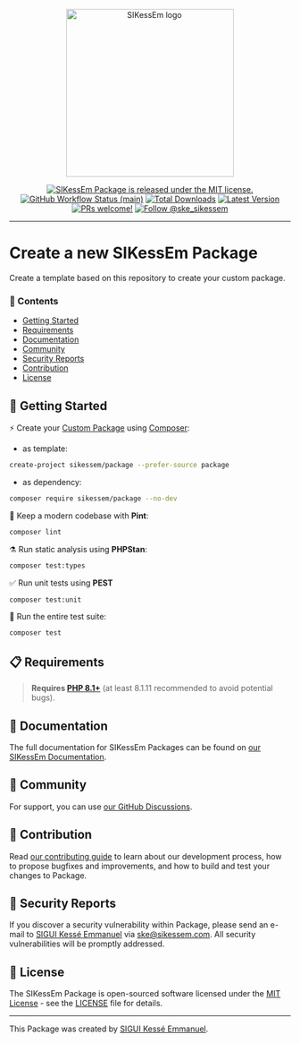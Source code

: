 <div align="center">
    <p><a href="https://sikessem.com/" title="SIKessEm"><img src="https://github.com/sikessem/static/blob/main/logo.svg" alt="SIKessEm logo" height="300"/></a></p>
    <p>
        <a href="https://github.com/sikessem/package/blob/HEAD/LICENSE"><img src="https://img.shields.io/badge/license-MIT-blue.svg" alt="SIKessEm Package is released under the MIT license."/></a>
        <a href="https://github.com/sikessem/package/actions"><img alt="GitHub Workflow Status (main)" src="https://img.shields.io/github/workflow/status/sikessem/package/Tests/main"/></a>
        <a href="https://packagist.org/package/sikessem/package"><img alt="Total Downloads" src="https://img.shields.io/packagist/dt/sikessem/package"/></a>
        <a href="https://packagist.org/package/sikessem/package"><img alt="Latest Version" src="https://img.shields.io/packagist/v/sikessem/package"/></a>
        <a href="https://sikessem.github.io/package/contributing"><img src="https://img.shields.io/badge/PRs-welcome-brightgreen.svg" alt="PRs welcome!"/></a>
        <a href="https://twitter.com/intent/follow?screen_name=ske_sikessem"><img src="https://img.shields.io/twitter/follow/ske_sikessem.svg?label=Follow%20@ske_sikessem" alt="Follow @ske_sikessem"/></a>
    </p>
</div>

***

# Create a new SIKessEm Package

Create a template based on this repository to create your custom package.

### 🔖 Contents

- [Getting Started](#-getting-started)
- [Requirements](#-requirements)
- [Documentation](#-documentation)
- [Community](#-community)
- [Security Reports](#-security-reports)
- [Contribution](#-contribution)
- [License](#-license)

## 🎉 Getting Started

⚡️ Create your [Custom Package](https://github.com/sikessem/package) using [Composer](https://getcomposer.org/):

- as template:
```bash
create-project sikessem/package --prefer-source package
```
- as dependency:
```bash
composer require sikessem/package --no-dev
```

🧹 Keep a modern codebase with **Pint**:
```bash
composer lint
```

⚗️ Run static analysis using **PHPStan**:
```bash
composer test:types
```

✅ Run unit tests using **PEST**
```bash
composer test:unit
```

🚀 Run the entire test suite:
```bash
composer test
```

## 📋 Requirements

> **Requires [PHP 8.1+](https://php.net/releases/)** (at least 8.1.11 recommended to avoid potential bugs).

## 📖 Documentation

The full documentation for SIKessEm Packages can be found on [our SIKessEm Documentation][docs].

[docs]: https://sikessem.github.io/package

## 💬 Community

For support, you can use [our GitHub Discussions](https://github.com/sikessem/package/discussions).

## 👥 Contribution

Read [our contributing guide][c] to learn about our development process, how to propose bugfixes and improvements, and how to build and test your changes to Package.

[c]: https://github.com/sikessem/package/blob/HEAD/CONTRIBUTING.md

## 🔐 Security Reports

If you discover a security vulnerability within Package, please send an e-mail to [SIGUI Kessé Emmanuel](https://sikessem.com) via [ske@sikessem.com](mailto:ske@sikessem.com). All security vulnerabilities will be promptly addressed.

## 📄 License

The SIKessEm Package is open-sourced software licensed under the  [MIT License](https://opensource.org/licenses/MIT) - see the [LICENSE][l] file for details.

[l]: https://github.com/sikessem/package/blob/HEAD/LICENSE

------

This Package was created by [SIGUI Kessé Emmanuel](https://sikessem.com).
